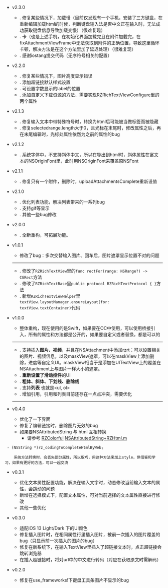 * v2.3.0 
    * . 修复某些情况下，加载慢（目前仅发现有一个手机，安装了三方键盘，在重新编辑加载html的时候，判断键盘输入法是否中文正在输入时，无法成功获取键盘信息导致加载变慢）（很难复现）
    * . 卡（也是上述手机，在初始化界面加载完且在附件加载完，在fixAttachmentViewFrame中无法获取到附件的正确位置，导致这里循环卡顿，解决方法是在这个方法里加了延迟处理）（很难复现）
    * . 感谢iostang提交代码（无序符号相关的配置）


* v2.2.0 
    * . 修复某些情况下，图片高度显示错误
    * . 添加超链接默认样式设置
    * . 可设置字数显示的label的位置
    * . 添加自定义下载资源的方法，需要实现RZRichTextViewConfigure里的两个属性 


* v2.1.3
    * . 修复输入文本中带特殊符号时，转换为html后可能被当做标签而被隐藏
    * . 修复selectedrange.length大于0，且光标在末尾时，修改属性之后，再在末尾编辑时，光标处属性依然为之前的属性的bug

* v2.1.2
    * . 系统字体中，不支持斜体中文，所以在导出到html时，斜体属性在富文本的NSOriginFont里，此时用NSOriginFont来覆盖原NSFont

* v2.1.1
    * . 修复只有一个附件，删除时，uploadAttachmentsComplete重新设值


* v2.1.0
    * . 优化列表功能，解决列表带来的一系列bug
    * . 支持gif等显示
    * . 其他一些bug修改


* v2.0.0
    * . 全新重构，可拓展功能。


* v1.0.1
    
    * 
        修改了bug：多次交替输入图片、回车后，图片遮罩显示位置不对的问题
        
    ***

    * . 修改了`RZRichTextView`里的`func rectFor(range: NSRange?) -> CGRect`方法
    * . 修改了`RZRichTextBase`里`public protocol RZRichTextProtocol { }`方法
    * . 新增`RZRichTextViewHelper`里
    `textView.layoutManager.ensureLayout(for: textView.textContainer)`代码
    

* v1.0.0
    
    * 整体重构，现在使用的是Swift，如果要在OC中使用，可以使用桥接引入，所有的属性和方法都是公开的，如果要自定义或者替换，都是可以的
    
    *** 
    
    * . 支持插入**图片、视频**，并且在NSAttachment中添加rzrt：可以设置相关的图片、视频信息，以及maskView遮罩，可以在maskView上添加删除，进度等自定义UI。maskView相当于是添加在UITextView上的覆盖在NSAttachment上与图片一样大小的遮罩。
    * . **重新设置了滑动控件**的UI
    * . **粗体、斜体、下划线、删除线**
    * . 支持**列表** 也就是<ul, ol>
    * . 增加引用，引用和列表目前还存在一点点冲突，需要优化
    ***
 

* v0.4.0
    * 优化了一下界面
    * 修复了编辑链接时，删除图片无效的bug
    * 如果要NSAttributedString 与 html 互相转换
        * 请参考 [RZColorful](https://github.com/rztime/RZColorful)
            [NSAttributedString+RZHtml.m](https://github.com/rztime/RZColorful/blob/master/RZColorfulExample/RZColorful/AttributeCore/NSAttributedString%2BRZHtml.m)
```objc
 - (NSString *)rz_codingToCompleteHtmlByWeb;
```
        系统方法转换时，会丢失部分属性，所以取巧，用这种方法来加上style，供借鉴和学习，如果有更好的方法，可以一起交流


* v0.3.1
    * 优化文本属性配置功能，解决在输入文字时，动态修改当前输入文本的属性，会跳动的问题
    * 新增在选择模式下，配置文本属性，可对当前选择的文本属性直接进行修改
    * 其他一些优化

* v0.3.0
    * 适配iOS 13 Light/Dark 下的UI颜色
    * 修复插入图片时，在相同属性行里插入图片，被前一次插入的图片覆盖的bug（只显示前一次插入的图片的bug）
    * 修复在新系统下，在输入TextView里插入了超链接文本时，点击超链接会跳转浏览器
    * 在插入超链接时，将对url中的中文进行转码（对应在获取原文时需解码）

* v0.2.0  
    * 修复在use_frameworks!下键盘工具条图片不显示的bug



